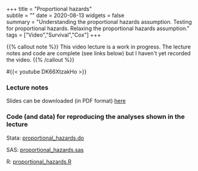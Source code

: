 +++
title = "Proportional hazards"  
subtile = ""
date = 2020-08-13
widgets = false  
summary = "Understanding the proportional hazards assumption. Testing for proportional hazards. Relaxing the proportional hazards assumption."  
tags = ["Video","Survival","Cox"]
+++

{{% callout note %}}
This video lecture is a work in progress. The lecture notes and code are complete (see links below) but I haven't yet recorded the video.
{{% /callout %}}

#{{< youtube DK66XtzakHo >}}

### Lecture notes

Slides can be downloaded (in PDF format) [here](proportional_hazards.pdf)
	
### Code (and data) for reproducing the analyses shown in the lecture

Stata: [proportional_hazards.do](proportional_hazards.do)

SAS: [proportional_hazards.sas](proportional_hazards.sas)

R: [proportional_hazards.R](proportional_hazards.R)

